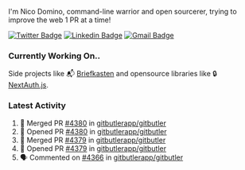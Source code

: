
I'm Nico Domino, command-line warrior and open sourcerer, trying to improve the web 1 PR at a time!

[![Twitter Badge](https://img.shields.io/badge/-@ndom91-1ca0f1?style=flat-square&labelColor=1ca0f1&logo=twitter&logoColor=white&link=https://twitter.com/ndom91)](https://twitter.com/ndom91) [![Linkedin Badge](https://img.shields.io/badge/-ndom91-blue?style=flat-square&logo=Linkedin&logoColor=white&link=https://www.linkedin.com/in/ndom91/)](https://www.linkedin.com/in/ndom91/) [![Gmail Badge](https://img.shields.io/badge/-yo@ndo.dev-c14438?style=flat-square&logo=mail.ru&logoColor=white&link=mailto:yo@ndo.dev)](mailto:yo@ndo.dev)

### Currently Working On..

Side projects like 📬 [Briefkasten](https://briefkastenhq.com) and opensource libraries like 🔒 [NextAuth.js](https://github.com/nextauthjs/next-auth).

<!--START_SECTION_PROFILE_VIEWS:readme-info-->
<!--END_SECTION_PROFILE_VIEWS:readme-info-->

<!--START_SECTION_DAILY_COMMIT:readme-info-->
<!--END_SECTION_DAILY_COMMIT:readme-info-->

<!--START_SECTION_WEEKLY_COMMIT:readme-info-->
<!--END_SECTION_WEEKLY_COMMIT:readme-info-->

### Latest Activity

<!--START_SECTION:activity-->
1. 🎉 Merged PR [#4380](https://github.com/gitbutlerapp/gitbutler/pull/4380) in [gitbutlerapp/gitbutler](https://github.com/gitbutlerapp/gitbutler)
2. 💪 Opened PR [#4380](https://github.com/gitbutlerapp/gitbutler/pull/4380) in [gitbutlerapp/gitbutler](https://github.com/gitbutlerapp/gitbutler)
3. 🎉 Merged PR [#4379](https://github.com/gitbutlerapp/gitbutler/pull/4379) in [gitbutlerapp/gitbutler](https://github.com/gitbutlerapp/gitbutler)
4. 💪 Opened PR [#4379](https://github.com/gitbutlerapp/gitbutler/pull/4379) in [gitbutlerapp/gitbutler](https://github.com/gitbutlerapp/gitbutler)
5. 🗣 Commented on [#4366](https://github.com/gitbutlerapp/gitbutler/pull/4366#issuecomment-2227338209) in [gitbutlerapp/gitbutler](https://github.com/gitbutlerapp/gitbutler)
<!--END_SECTION:activity-->
